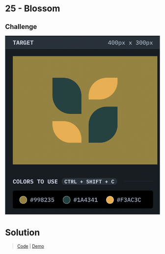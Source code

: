 # 25 - Blossom

## Challenge

![Blossom](./blossom.png)

# Solution

> [Code](https://github.com/npranto/cssbattle/tree/main/battle-4/blossom/index.html) |
> [Demo](https://cssbattle.pages.dev/battle-4/blossom/)
